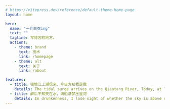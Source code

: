 ```yaml
---
# https://vitepress.dev/reference/default-theme-home-page
layout: home

hero:
  name: "一介白衣ing"
  text: ""
  tagline: 写博客的地方。
  actions:
    - theme: brand
      text: 技术
      link: /homepage
    - theme: alt
      text: 关于 
      link: /about

features:
  - title: 钱塘江上潮信来，今日方知我是我
    details: The tidal surge arrives on the Qiantang River, Today, at last, I know, I am myself.
  - title: 醉后不知天在水，满船清梦压星河
    details: In drunkenness, I lose sight of whether the sky is above or the water below; the boat is filled with dreams as heavy as the starry river
---
```

